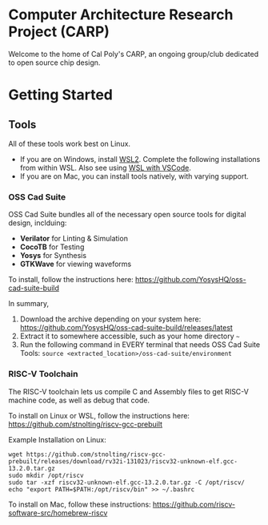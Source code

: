 # Computer Architecture Research Project (CARP)
Welcome to the home of Cal Poly's CARP, an ongoing group/club dedicated to open source chip design. 

# Getting Started



## Tools
All of these tools work best on Linux. 
- If you are on Windows, install [WSL2](https://learn.microsoft.com/en-us/windows/wsl/install). Complete the following installations from within WSL. Also see using [WSL with VSCode](https://code.visualstudio.com/docs/remote/wsl).
- If you are on Mac, you can install tools natively, with varying support.

### OSS Cad Suite
OSS Cad Suite bundles all of the necessary open source tools for digital design, inclduing:
- __Verilator__ for Linting & Simulation
- __CocoTB__ for Testing
- __Yosys__ for Synthesis
- __GTKWave__ for viewing waveforms

To install, follow the instructions here: 
https://github.com/YosysHQ/oss-cad-suite-build

In summary,
1. Download the archive depending on your system here: 
https://github.com/YosysHQ/oss-cad-suite-build/releases/latest
2. Extract it to somewhere accessible, such as your home directory `~`
3. Run the following command in EVERY terminal that needs OSS Cad Suite Tools:
`source <extracted_location>/oss-cad-suite/environment`

### RISC-V Toolchain
The RISC-V toolchain lets us compile C and Assembly files to get RISC-V machine code, as well as debug that code. 

To install on Linux or WSL, follow the instructions here:
https://github.com/stnolting/riscv-gcc-prebuilt


Example Installation on Linux:
```
wget https://github.com/stnolting/riscv-gcc-prebuilt/releases/download/rv32i-131023/riscv32-unknown-elf.gcc-13.2.0.tar.gz
sudo mkdir /opt/riscv
sudo tar -xzf riscv32-unknown-elf.gcc-13.2.0.tar.gz -C /opt/riscv/
echo "export PATH=$PATH:/opt/riscv/bin" >> ~/.bashrc
```

To install on Mac, follow these instructions:
https://github.com/riscv-software-src/homebrew-riscv